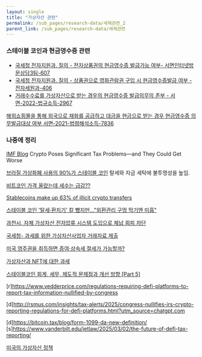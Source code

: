 ```yaml
---
layout: single
title: "가상자산 관련"
permalink: /sub_pages/research-data/세제관련_2
parent_link: /sub_pages/research-data/세제관련
---
```


### 스테이블 코인과 현금영수증 관련

- [국세청 전자지원과. 질의 - 전자상품권의 현금영수증 발급가능 여부- 서면인터넷방문상담3팀-607](https://taxlaw.nts.go.kr/qt/USEQTA002P.do?ntstDcmId=010000000000011365)
- [국세청 전자지원과. 질의 - 상품권으로 영화관람권 구입 시 현금영수증발급 여부 - 전자세원과-406](https://taxlaw.nts.go.kr/qt/USEQTA002P.do?ntstDcmId=010000000000077737)
- [거래수수료를 가상자산으로 받는 경우의 현금영수증 발급의무의 존부 - 서면-2022-법규소득-2967](https://taxlaw.nts.go.kr/qt/USEQTA002P.do?ntstDcmId=010000000000554865&query=%EC%84%9C%EB%A9%B4-2022-%EB%B2%95%EA%B7%9C%EC%86%8C%EB%93%9D-2967)

[해외쇼핑몰을 통해 외국으로 재화를 공급하고 대금을 현금으로 받는 경우 현금영수증 의무발급대상 여부 서면-2021-법령해석소득-7836](https://taxlaw.nts.go.kr/qt/USEQTA002P.do?ntstDcmId=010000000000515605&query=%EC%84%9C%EB%A9%B4-2021-%EB%B2%95%EB%A0%B9%ED%95%B4%EC%84%9D%EC%86%8C%EB%93%9D-7836)

### 나중에 정리

[IMF Blog](https://www.imf.org/en/Blogs/Articles/2023/07/05/crypto-poses-significant-tax-problems-and-they-could-get-worse) Crypto Poses Significant Tax Problems—and They Could Get Worse

[브라질 가상화폐 사용의 90%가 스테이블 코인](https://www.reuters.com/technology/brazils-galipolo-sees-surge-crypto-use-says-90-flow-tied-stablecoins-2025-02-06) 탈세와 자금 세탁에 불투명성을 높임.

[비트코인 가격 올랐는데 세수는 급감?? ](https://www.binance.com/en/square/post/3178304781889)

[Stablecoins make up 63% of illicit crypto transfers](https://cointelegraph.com/news/fatf-stablecoin-warning-not-anti-crypto-chainalysis-asset-reality)

[스테이블 코인 '탈세·환치기' 칼 뺐지만…"외환관리 구멍 막기엔 미흡"](https://www.hankyung.com/article/2024102599211)

[과천시, 자체 가상자산 전자압류 시스템 도입으로 체납 회피 차단](https://www.gccity.go.kr/portal/newsList/view.do?mId=0301140000&idx=896)

[국세청- 과세를 위한 가상자산사업자 거래자료 제출](https://www.nts.go.kr/nts/cm/cntnts/cntntsView.do?mi=40372&cntntsId=238937)

[미국 영주권을 취득하면 증여·상속세 절세가 가능할까?](https://securities.miraeasset.com/public/mw/blog/html/20211013092747.html?ver=20250311014407)

[가상자산과 NFT에 대한 과세](https://www.lawtimes.co.kr/LawFirm-NewsLetter/187865) 

[스테이블코인 회계, 세무, 제도적 문제점과 개선 방향 \[Part 5\] ](https://4pillars.io/ko/articles/part5-accounting-taxation-and-regulatory-challenges-of-stablecoins)

[r]https://www.vedderprice.com/regulations-requiring-defi-platforms-to-report-tax-information-nullified-by-congress

[d]http://rsmus.com/insights/tax-alerts/2025/congress-nullifies-irs-crypto-reporting-regulations-for-defi-platforms.html?utm_source=chatgpt.com

[d]https://bitcoin.tax/blog/form-1099-da-new-definition/
[s]https://www.vanderbilt.edu/jetlaw/2025/03/02/the-future-of-defi-tax-reporting/

[미국의 가상자산 정책](https://www.whitehouse.gov/crypto/) 